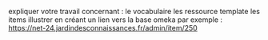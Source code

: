 expliquer votre travail concernant :
le vocabulaire
les ressource template
les items
illustrer en créant un lien vers la base omeka par exemple : https://net-24.jardindesconnaissances.fr/admin/item/250 
